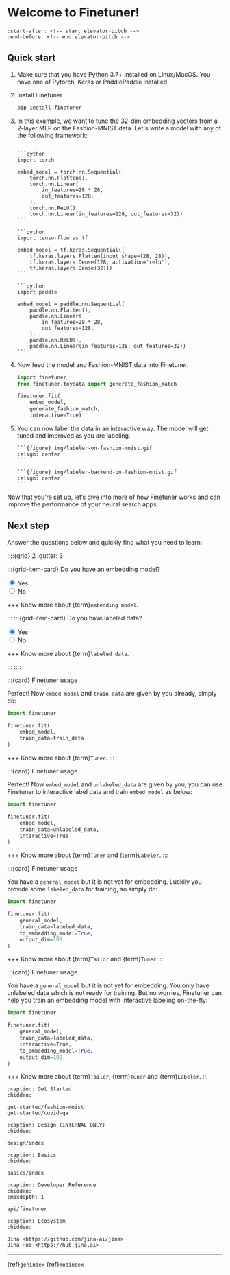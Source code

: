 # Welcome to Finetuner!

```{include} ../README.md
:start-after: <!-- start elevator-pitch -->
:end-before: <!-- end elevator-pitch -->
```

## Quick start

1. Make sure that you have Python 3.7+ installed on Linux/MacOS. You have one of Pytorch, Keras or PaddlePaddle installed.
2. Install Finetuner
   ```bash
   pip install finetuner
   ```
3. In this example, we want to tune the 32-dim embedding vectors from a 2-layer MLP on the Fashion-MNIST data. Let's write a model with any of the following framework:
   ````{tab} PyTorch
   
   ```python
   import torch
   
   embed_model = torch.nn.Sequential(
       torch.nn.Flatten(),
       torch.nn.Linear(
           in_features=28 * 28,
           out_features=128,
       ),
       torch.nn.ReLU(),
       torch.nn.Linear(in_features=128, out_features=32))
   ```
   
   ````
   ````{tab} Keras
   ```python
   import tensorflow as tf
   
   embed_model = tf.keras.Sequential([
       tf.keras.layers.Flatten(input_shape=(28, 28)),
       tf.keras.layers.Dense(128, activation='relu'),
       tf.keras.layers.Dense(32)])
   ```
   ````
   ````{tab} Paddle
   ```python
   import paddle
   
   embed_model = paddle.nn.Sequential(
       paddle.nn.Flatten(),
       paddle.nn.Linear(
           in_features=28 * 28,
           out_features=128,
       ),
       paddle.nn.ReLU(),
       paddle.nn.Linear(in_features=128, out_features=32))
   ```
   ````
4. Now feed the model and Fashion-MNIST data into Finetuner.
   ```python
   import finetuner
   from finetuner.toydata import generate_fashion_match
   
   finetuner.fit(
       embed_model,
       generate_fashion_match, 
       interactive=True)
   ```

5. You can now label the data in an interactive way. The model will get tuned and improved as you are labeling.
   
   ````{tab} Frontend
   ```{figure} img/labeler-on-fashion-mnist.gif
   :align: center
   ```
   ````
   
   ````{tab} Backend
   ```{figure} img/labeler-backend-on-fashion-mnist.gif
   :align: center
   ```
   ````

Now that you’re set up, let’s dive into more of how Finetuner works and can improve the performance of your neural search apps.


## Next step

Answer the questions below and quickly find what you need to learn:

::::{grid} 2
:gutter: 3

:::{grid-item-card} Do you have an embedding model?

<div>
  <input type="radio" id="embed_model_yes" name="embed_model" value="0"
         checked>
  <label for="embed_model_yes">Yes</label>
</div>

<div>
  <input type="radio" id="embed_model_no" name="embed_model" value="1">
  <label for="embed_model_no">No</label>
</div>

+++
Know more about {term}`embedding model`.

:::
:::{grid-item-card} Do you have labeled data?

<div>
  <input type="radio" id="labeled_yes" name="labeled" value="0"
         checked>
  <label for="labeled_yes">Yes</label>
</div>

<div>
  <input type="radio" id="labeled_no" name="labeled" value="1">
  <label for="labeled_no">No</label>
</div>

+++
Know more about {term}`labeled data`.


:::
::::

<div class="usage-card" id="usage-00" style="display: block">

:::{card} Finetuner usage

Perfect! Now `embed_model` and `train_data` are given by you already, simply do:

```python
import finetuner

finetuner.fit(
    embed_model,
    train_data=train_data
)
```

+++
Know more about {term}`Tuner`.
:::

</div>
<div class="usage-card" id="usage-01">

:::{card} Finetuner usage

Perfect! Now `embed_model` and `unlabeled_data` are given by you, you can use Finetuner to interactive label data and train `embed_model` as below:

```python
import finetuner

finetuner.fit(
    embed_model,
    train_data=unlabeled_data,
    interactive=True
)
```

+++
Know more about {term}`Tuner` and {term}`Labeler`.
:::

</div>
<div class="usage-card" id="usage-10">

:::{card} Finetuner usage

You have a `general_model` but it is not yet for embedding. Luckily you provide some `labeled_data` for training, so simply do: 

```python
import finetuner

finetuner.fit(
    general_model,
    train_data=labeled_data,
    to_embedding_model=True,
    output_dim=100
)
```

+++
Know more about {term}`Tailor` and {term}`Tuner`.
:::

</div>
<div class="usage-card" id="usage-11">

:::{card} Finetuner usage

You have a `general_model` but it is not yet for embedding. You only have unlabeled data which is not ready for training. But no worries, Finetuner can help you train an embedding model with interactive labeling on-the-fly: 

```python
import finetuner

finetuner.fit(
    general_model,
    train_data=labeled_data,
    interactive=True,
    to_embedding_model=True,
    output_dim=100
)
```

+++
Know more about {term}`Tailor`, {term}`Tuner` and {term}`Labeler`.
:::

</div>

<script>
    function myfunction(event) {
        const answer = document.querySelector('input[name="embed_model"]:checked').value +document.querySelector('input[name="labeled"]:checked').value;
         document.querySelectorAll(".usage-card").forEach((input) => {
                 input.style.display= 'None'
             });
        document.getElementById("usage-"+answer).style.display = 'block'
    }
    document.querySelectorAll("input[name='embed_model']").forEach((input) => {
        input.addEventListener('change', myfunction);
    });
    document.querySelectorAll("input[name='labeled']").forEach((input) => {
        input.addEventListener('change', myfunction);
    });
</script>

```{toctree}
:caption: Get Started
:hidden:

get-started/fashion-mnist
get-started/covid-qa
```


```{toctree}
:caption: Design (INTERNAL ONLY)
:hidden:

design/index
```

```{toctree}
:caption: Basics
:hidden:

basics/index
```


```{toctree}
:caption: Developer Reference
:hidden:
:maxdepth: 1

api/finetuner
```


```{toctree}
:caption: Ecosystem
:hidden:

Jina <https://github.com/jina-ai/jina>
Jina Hub <https://hub.jina.ai>
```

---
{ref}`genindex` {ref}`modindex`

